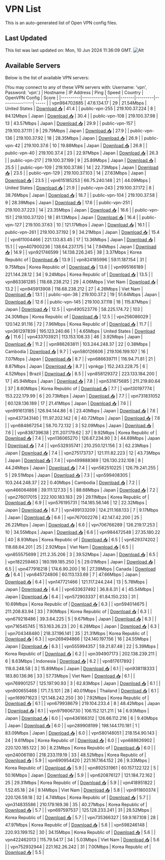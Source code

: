 # VPN List

This is an auto-generated list of Open VPN config files.

## Last Updated

This list was last updated on: Mon, 10 Jun 2024 11:36:09 GMT.
![Alt](https://repobeats.axiom.co/api/embed/186b98318ef1479477931607c1ad7d823f12451f.svg "Repobeats analytics image")

## Available Servers

Below is the list of available VPN servers:

(You may connect to any of these VPN servers with: Username: 'vpn', Password: 'vpn'.)
| Hostname | IP Address | Ping | Speed | Country | OpenVPN Config | Score |
|----------|------------|------|-------|---------|----------------| ----- |
| vpn984702885 | 47.6.134.17 | 29 | 21.54Mbps | United States | [Download 📥](./configs/server_0_US.ovpn) | 41.4 |
| public-vpn-255 | 219.100.37.224 | 8 | 84.12Mbps | Japan | [Download 📥](./configs/server_1_JP.ovpn) | 30.4 |
| public-vpn-108 | 219.100.37.98 | 13 | 43.57Mbps | Japan | [Download 📥](./configs/server_2_JP.ovpn) | 29.9 |
| public-vpn-157 | 219.100.37.111 | 9 | 29.79Mbps | Japan | [Download 📥](./configs/server_3_JP.ovpn) | 27.9 |
| public-vpn-136 | 219.100.37.92 | 18 | 28.35Mbps | Japan | [Download 📥](./configs/server_4_JP.ovpn) | 26.9 |
| public-vpn-42 | 219.100.37.6 | 10 | 19.88Mbps | Japan | [Download 📥](./configs/server_5_JP.ovpn) | 26.8 |
| public-vpn-40 | 219.100.37.4 | 23 | 22.97Mbps | Japan | [Download 📥](./configs/server_6_JP.ovpn) | 26.3 |
| public-vpn-217 | 219.100.37.199 | 9 | 25.89Mbps | Japan | [Download 📥](./configs/server_7_JP.ovpn) | 25.5 |
| public-vpn-109 | 219.100.37.86 | 14 | 22.73Mbps | Japan | [Download 📥](./configs/server_8_JP.ovpn) | 23.5 |
| public-vpn-129 | 219.100.37.103 | 14 | 27.63Mbps | Japan | [Download 📥](./configs/server_9_JP.ovpn) | 23.5 |
| vpn615185253 | 66.75.240.148 | 21 | 44.09Mbps | United States | [Download 📥](./configs/server_10_US.ovpn) | 21.9 |
| public-vpn-243 | 219.100.37.172 | 8 | 38.76Mbps | Japan | [Download 📥](./configs/server_11_JP.ovpn) | 18.7 |
| public-vpn-104 | 219.100.37.58 | 9 | 28.39Mbps | Japan | [Download 📥](./configs/server_12_JP.ovpn) | 17.6 |
| public-vpn-251 | 219.100.37.223 | 14 | 23.35Mbps | Japan | [Download 📥](./configs/server_13_JP.ovpn) | 16.6 |
| public-vpn-151 | 219.100.37.120 | 18 | 81.13Mbps | Japan | [Download 📥](./configs/server_14_JP.ovpn) | 16.4 |
| public-vpn-127 | 219.100.37.63 | 10 | 121.17Mbps | Japan | [Download 📥](./configs/server_15_JP.ovpn) | 16.1 |
| public-vpn-261 | 219.100.37.192 | 9 | 34.21Mbps | Japan | [Download 📥](./configs/server_16_JP.ovpn) | 15.4 |
| vpn611004466 | 221.133.83.45 | 17 | 13.36Mbps | Japan | [Download 📥](./configs/server_17_JP.ovpn) | 15.1 |
| vpn407900236 | 138.64.237.175 | 14 | 7.94Mbps | Japan | [Download 📥](./configs/server_18_JP.ovpn) | 14.9 |
| vpn921746599 | 14.138.226.245 | 38 | 3.37Mbps | Korea Republic of | [Download 📥](./configs/server_19_KR.ovpn) | 13.9 |
| vpn824185996 | 59.11.187.154 | 31 | 9.75Mbps | Korea Republic of | [Download 📥](./configs/server_20_KR.ovpn) | 13.6 |
| vpn995166189 | 221.144.28.12 | 34 | 9.24Mbps | Korea Republic of | [Download 📥](./configs/server_21_KR.ovpn) | 13.5 |
| vpn863361285 | 118.68.238.212 | 29 | 4.06Mbps | Viet Nam | [Download 📥](./configs/server_22_VN.ovpn) | 13.2 |
| vpn945913908 | 118.68.238.212 | 27 | 4.26Mbps | Viet Nam | [Download 📥](./configs/server_23_VN.ovpn) | 13.1 |
| public-vpn-38 | 219.100.37.2 | 19 | 51.64Mbps | Japan | [Download 📥](./configs/server_24_JP.ovpn) | 12.6 |
| public-vpn-145 | 219.100.37.118 | 18 | 115.87Mbps | Japan | [Download 📥](./configs/server_25_JP.ovpn) | 12.5 |
| vpn490523776 | 58.225.174.72 | 103 | 24.30Mbps | Korea Republic of | [Download 📥](./configs/server_26_KR.ovpn) | 12.5 |
| vpn256086029 | 120.142.91.116 | 72 | 7.96Mbps | Korea Republic of | [Download 📥](./configs/server_27_KR.ovpn) | 11.7 |
| vpn361297839 | 195.123.240.66 | 1 | 4.65Mbps | United States | [Download 📥](./configs/server_28_US.ovpn) | 11.6 |
| vpn433703921 | 113.153.108.33 | 46 | 3.92Mbps | Japan | [Download 📥](./configs/server_29_JP.ovpn) | 11.2 |
| vpn986283811 | 103.244.248.37 | 22 | 0.38Mbps | Cambodia | [Download 📥](./configs/server_30_KH.ovpn) | 9.7 |
| vpn580126606 | 219.106.199.107 | 16 | 7.07Mbps | Japan | [Download 📥](./configs/server_31_JP.ovpn) | 8.7 |
| vpn686639711 | 116.94.71.81 | 21 | 8.87Mbps | Japan | [Download 📥](./configs/server_32_JP.ovpn) | 8.7 |
| vpnkgp | 152.243.228.75 | 6 | 4.52Mbps | Brazil | [Download 📥](./configs/server_33_BR.ovpn) | 8.5 |
| vpn858129372 | 223.133.184.200 | 17 | 45.94Mbps | Japan | [Download 📥](./configs/server_34_JP.ovpn) | 7.8 |
| vpn531675685 | 211.219.80.64 | 37 | 8.60Mbps | Korea Republic of | [Download 📥](./configs/server_35_KR.ovpn) | 7.7 |
| vpn130197774 | 153.222.179.99 | 6 | 20.73Mbps | Japan | [Download 📥](./configs/server_36_JP.ovpn) | 7.7 |
| vpn731831052 | 60.128.136.189 | 17 | 21.41Mbps | Japan | [Download 📥](./configs/server_37_JP.ovpn) | 7.6 |
| vpn991613185 | 126.94.144.86 | 6 | 23.40Mbps | Japan | [Download 📥](./configs/server_38_JP.ovpn) | 7.6 |
| vpn437343140 | 111.97.202.142 | 6 | 40.72Mbps | Japan | [Download 📥](./configs/server_39_JP.ovpn) | 7.6 |
| vpn684867254 | 58.70.72.132 | 3 | 52.09Mbps | Japan | [Download 📥](./configs/server_40_JP.ovpn) | 7.6 |
| vpn838739638 | 211.207.179.62 | 37 | 9.92Mbps | Korea Republic of | [Download 📥](./configs/server_41_KR.ovpn) | 7.4 |
| vpn136065270 | 126.67.234.90 | 3 | 44.69Mbps | Japan | [Download 📥](./configs/server_42_JP.ovpn) | 7.4 |
| vpn532935741 | 210.250.121.156 | 3 | 62.23Mbps | Japan | [Download 📥](./configs/server_43_JP.ovpn) | 7.4 |
| vpn275173737 | 121.111.82.223 | 12 | 43.73Mbps | Japan | [Download 📥](./configs/server_44_JP.ovpn) | 7.4 |
| vpn499888369 | 126.130.232.108 | 8 | 44.24Mbps | Japan | [Download 📥](./configs/server_45_JP.ovpn) | 7.4 |
| vpn582510225 | 126.79.241.255 | 5 | 29.51Mbps | Japan | [Download 📥](./configs/server_46_JP.ovpn) | 7.3 |
| vpn599408305 | 103.244.248.37 | 22 | 0.40Mbps | Cambodia | [Download 📥](./configs/server_47_KH.ovpn) | 7.2 |
| vpn466064898 | 39.111.127.33 | 5 | 88.68Mbps | Japan | [Download 📥](./configs/server_48_JP.ovpn) | 7.2 |
| vpn276017015 | 222.100.183.183 | 29 | 29.11Mbps | Korea Republic of | [Download 📥](./configs/server_49_KR.ovpn) | 6.9 |
| vpn576195731 | 114.185.56.146 | 12 | 22.32Mbps | Japan | [Download 📥](./configs/server_50_JP.ovpn) | 6.7 |
| vpn499133209 | 124.211.168.133 | 7 | 9.17Mbps | Japan | [Download 📥](./configs/server_51_JP.ovpn) | 6.6 |
| vpn767002276 | 42.147.42.200 | 25 | 26.22Mbps | Japan | [Download 📥](./configs/server_52_JP.ovpn) | 6.6 |
| vpn706766289 | 126.219.17.253 | 10 | 34.55Mbps | Japan | [Download 📥](./configs/server_53_JP.ovpn) | 6.6 |
| vpn984472548 | 27.35.180.22 | 40 | 8.93Mbps | Korea Republic of | [Download 📥](./configs/server_54_KR.ovpn) | 6.5 |
| vpn629374202 | 118.68.64.201 | 25 | 2.92Mbps | Viet Nam | [Download 📥](./configs/server_55_VN.ovpn) | 6.5 |
| vpn855575699 | 211.2.35.206 | 3 | 39.52Mbps | Japan | [Download 📥](./configs/server_56_JP.ovpn) | 6.5 |
| vpn182259463 | 180.199.185.250 | 5 | 29.01Mbps | Japan | [Download 📥](./configs/server_57_JP.ovpn) | 6.5 |
| vpn477916218 | 174.6.90.200 | 16 | 27.39Mbps | Canada | [Download 📥](./configs/server_58_CA.ovpn) | 6.4 |
| vpn845724806 | 60.113.133.69 | 7 | 47.66Mbps | Japan | [Download 📥](./configs/server_59_JP.ovpn) | 6.4 |
| vpn147721466 | 121.117.244.244 | 13 | 5.78Mbps | Japan | [Download 📥](./configs/server_60_JP.ovpn) | 6.4 |
| vpn633637492 | 36.8.6.31 | 4 | 45.54Mbps | Japan | [Download 📥](./configs/server_61_JP.ovpn) | 6.4 |
| vpn572903337 | 61.84.150.233 | 31 | 10.69Mbps | Korea Republic of | [Download 📥](./configs/server_62_KR.ovpn) | 6.3 |
| vpn594014675 | 211.208.83.94 | 33 | 7.90Mbps | Korea Republic of | [Download 📥](./configs/server_63_KR.ovpn) | 6.3 |
| vpn679218486 | 39.3.64.225 | 5 | 9.67Mbps | Japan | [Download 📥](./configs/server_64_JP.ovpn) | 6.3 |
| vpn716545745 | 153.163.26.23 | 20 | 6.28Mbps | Japan | [Download 📥](./configs/server_65_JP.ovpn) | 6.3 |
| vpn704348480 | 218.37.196.141 | 35 | 21.31Mbps | Korea Republic of | [Download 📥](./configs/server_66_KR.ovpn) | 6.3 |
| vpn269494866 | 124.140.197.156 | 16 | 24.55Mbps | Japan | [Download 📥](./configs/server_67_JP.ovpn) | 6.3 |
| vpn555994357 | 59.21.87.48 | 22 | 5.39Mbps | Korea Republic of | [Download 📥](./configs/server_68_KR.ovpn) | 6.2 |
| vpn394907173 | 202.138.239.211 | 6 | 8.63Mbps | Indonesia | [Download 📥](./configs/server_69_ID.ovpn) | 6.2 |
| vpn817617892 | 118.6.248.58 | 3 | 15.89Mbps | Japan | [Download 📥](./configs/server_70_JP.ovpn) | 6.1 |
| vpn938118333 | 183.80.136.96 | 33 | 57.73Mbps | Viet Nam | [Download 📥](./configs/server_71_VN.ovpn) | 6.1 |
| vpn769901257 | 125.197.90.93 | 3 | 62.83Mbps | Japan | [Download 📥](./configs/server_72_JP.ovpn) | 6.1 |
| vpn900655468 | 171.7.5.101 | 28 | 40.01Mbps | Thailand | [Download 📥](./configs/server_73_TH.ovpn) | 6.1 |
| vpn169971623 | 121.148.242.250 | 30 | 7.92Mbps | Korea Republic of | [Download 📥](./configs/server_74_KR.ovpn) | 6.1 |
| vpn679938679 | 219.104.233.4 | 8 | 48.42Mbps | Japan | [Download 📥](./configs/server_75_JP.ovpn) | 6.1 |
| vpn979806730 | 106.152.121.211 | 14 | 6.93Mbps | Japan | [Download 📥](./configs/server_76_JP.ovpn) | 6.0 |
| vpn436166312 | 126.66.112.216 | 6 | 9.40Mbps | Japan | [Download 📥](./configs/server_77_JP.ovpn) | 6.0 |
| vpn289908199 | 198.144.170.181 | 1 | 83.09Mbps | Japan | [Download 📥](./configs/server_78_JP.ovpn) | 6.0 |
| vpn580148051 | 218.154.90.143 | 24 | 9.61Mbps | Korea Republic of | [Download 📥](./configs/server_79_KR.ovpn) | 6.0 |
| vpn688826902 | 220.120.185.122 | 30 | 8.23Mbps | Korea Republic of | [Download 📥](./configs/server_80_KR.ovpn) | 6.0 |
| vpn240061180 | 218.233.119.19 | 33 | 48.52Mbps | Korea Republic of | [Download 📥](./configs/server_81_KR.ovpn) | 5.9 |
| vpn690954420 | 221.167.164.152 | 26 | 9.33Mbps | Korea Republic of | [Download 📥](./configs/server_82_KR.ovpn) | 5.9 |
| vpn892531961 | 60.157.122.122 | 5 | 50.16Mbps | Japan | [Download 📥](./configs/server_83_JP.ovpn) | 5.9 |
| vpn620876127 | 121.184.72.162 | 25 | 29.31Mbps | Korea Republic of | [Download 📥](./configs/server_84_KR.ovpn) | 5.9 |
| vpn418951822 | 1.52.65.18 | 24 | 9.14Mbps | Viet Nam | [Download 📥](./configs/server_85_VN.ovpn) | 5.8 |
| vpn911800374 | 220.126.59.18 | 32 | 4.74Mbps | Korea Republic of | [Download 📥](./configs/server_86_KR.ovpn) | 5.7 |
| vpn314835586 | 210.179.169.36 | 35 | 40.27Mbps | Korea Republic of | [Download 📥](./configs/server_87_KR.ovpn) | 5.7 |
| vpn697597537 | 125.128.233.241 | 31 | 28.52Mbps | Korea Republic of | [Download 📥](./configs/server_88_KR.ovpn) | 5.7 |
| vpn735366327 | 59.9.167.108 | 28 | 47.97Mbps | Korea Republic of | [Download 📥](./configs/server_89_KR.ovpn) | 5.6 |
| vpn598246148 | 220.93.199.152 | 30 | 34.15Mbps | Korea Republic of | [Download 📥](./configs/server_90_KR.ovpn) | 5.6 |
| vpn422462013 | 115.79.54.17 | 34 | 5.03Mbps | Viet Nam | [Download 📥](./configs/server_91_VN.ovpn) | 5.6 |
| vpn752932944 | 221.162.26.242 | 31 | 7.00Mbps | Korea Republic of | [Download 📥](./configs/server_92_KR.ovpn) | 5.5 |
